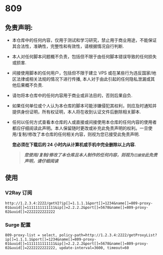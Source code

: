 # 809

## 免责声明:

- 本仓库中的任何内容，仅用于测试和学习研究，禁止用于商业用途，不能保证其合法性，准确性，完整性和有效性，请根据情况自行判断.

- 本人对任何脚本问题概不负责，包括但不限于由任何脚本错误导致的任何损失或损害.

- 间接使用脚本的任何用户，包括但不限于建立 VPS 或在某些行为违反国家/地区法律或相关法规的情况下进行传播, 本人对于由此引起的任何隐私泄漏或其他后果概不负责.

- 请勿将本仓库中的任何内容用于商业或非法目的，否则后果自负.

- 如果任何单位或个人认为本仓库的脚本可能涉嫌侵犯其权利，则应及时通知并提供身份证明，所有权证明，本人将在收到认证文件后删除相关脚本.

- 任何以任何方式查看本仓库的人或直接或间接使用本仓库的任何内容的使用者都应仔细阅读此声明。本人保留随时更改或补充此免责声明的权利。一旦使用/复制/修改了本仓库的任何相关内容，则视为您已接受此免责声明.

  **您必须在下载后的 24 小时内从计算机或手机中完全删除以上内容.** </br>

  > **_您使用/复制/修改了本仓库且本人制作的任何内容，则视为`已接受`此免责声明，请仔细阅读_**

## 使用

### V2Ray 订阅

`http://1.2.3.4:2222/getV2?ip[]=1.1.1.1&port[]=1234&name[]=809-proxy-01&uuid[]=1111111111111&ip[]=2.2.2.2&port[]=5678&name[]=809-proxy-02&uuid[]=2222222222222`

### Surge 配置

`809-proxy-list = select, policy-path=http://1.2.3.4:2222/getProxyList?ip[]=1.1.1.1&port[]=1234&name[]=809-proxy-01&uuid[]=1111111111111&ip[]=2.2.2.2&port[]=5678&name[]=809-proxy-02&uuid[]=2222222222222, update-interval=3600, timeout=60`
